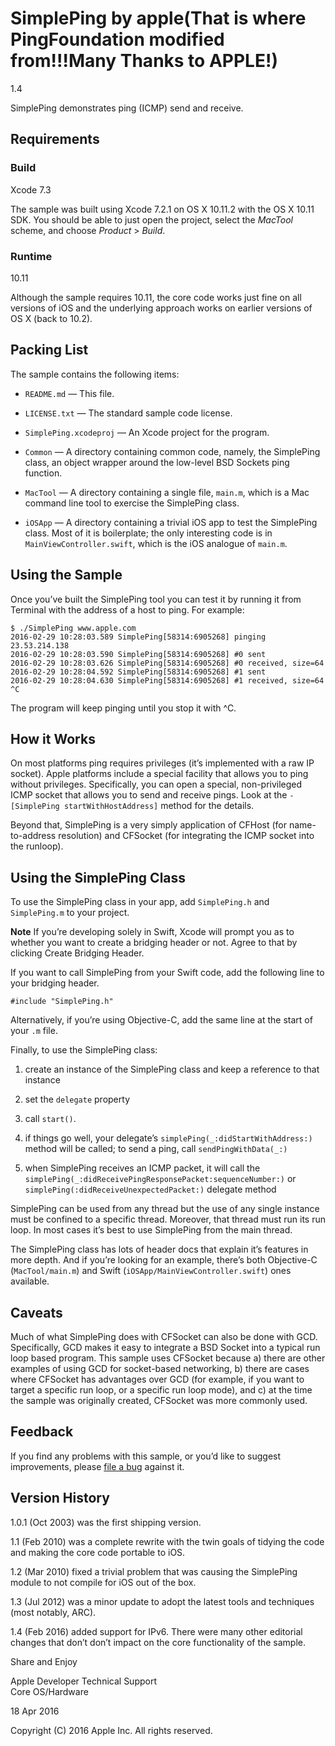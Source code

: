 # SimplePing by apple(That is where PingFoundation modified from!!!Many Thanks to APPLE!)

1.4

SimplePing demonstrates ping (ICMP) send and receive.

## Requirements

### Build

Xcode 7.3

The sample was built using Xcode 7.2.1 on OS X 10.11.2 with the OS X 10.11 SDK. You should be able to just open the project, select the _MacTool_ scheme, and choose _Product_ > _Build_.

### Runtime

10.11

Although the sample requires 10.11, the core code works just fine on all versions of iOS and the underlying approach works on earlier versions of OS X (back to 10.2).

## Packing List

The sample contains the following items:

- `README.md` — This file.

- `LICENSE.txt` — The standard sample code license.

- `SimplePing.xcodeproj` — An Xcode project for the program.

- `Common` — A directory containing common code, namely, the SimplePing class, an object wrapper around the low-level BSD Sockets ping function.

- `MacTool` — A directory containing a single file, `main.m`, which is a Mac command line tool to exercise the SimplePing class.

- `iOSApp` — A directory containing a trivial iOS app to test the SimplePing class. Most of it is boilerplate; the only interesting code is in `MainViewController.swift`, which is the iOS analogue of `main.m`.

## Using the Sample

Once you’ve built the SimplePing tool you can test it by running it from Terminal with the address of a host to ping. For example:

    $ ./SimplePing www.apple.com
    2016-02-29 10:28:03.589 SimplePing[58314:6905268] pinging 23.53.214.138
    2016-02-29 10:28:03.590 SimplePing[58314:6905268] #0 sent
    2016-02-29 10:28:03.626 SimplePing[58314:6905268] #0 received, size=64
    2016-02-29 10:28:04.592 SimplePing[58314:6905268] #1 sent
    2016-02-29 10:28:04.630 SimplePing[58314:6905268] #1 received, size=64
    ^C

The program will keep pinging until you stop it with ^C.

## How it Works

On most platforms ping requires privileges (it’s implemented with a raw IP socket). Apple platforms include a special facility that allows you to ping without privileges. Specifically, you can open a special, non-privileged ICMP socket that allows you to send and receive pings. Look at the `-[SimplePing startWithHostAddress]` method for the details.

Beyond that, SimplePing is a very simply application of CFHost (for name-to-address resolution) and CFSocket (for integrating the ICMP socket into the runloop).

## Using the SimplePing Class

To use the SimplePing class in your app, add `SimplePing.h` and `SimplePing.m` to your project.

**Note** If you’re developing solely in Swift, Xcode will prompt you as to whether you want to create a bridging header or not. Agree to that by clicking Create Bridging Header.

If you want to call SimplePing from your Swift code, add the following line to your bridging header.

    #include "SimplePing.h"

Alternatively, if you’re using Objective-C, add the same line at the start of your `.m` file.

Finally, to use the SimplePing class:

1. create an instance of the SimplePing class and keep a reference to that instance

2. set the `delegate` property

3. call `start()`.

4. if things go well, your delegate’s `simplePing(_:didStartWithAddress:)` method will be called; to send a ping, call `sendPingWithData(_:)`

5. when SimplePing receives an ICMP packet, it will call the `simplePing(_:didReceivePingResponsePacket:sequenceNumber:)` or `simplePing(:didReceiveUnexpectedPacket:)` delegate method

SimplePing can be used from any thread but the use of any single instance must be confined to a specific thread. Moreover, that thread must run its run loop. In most cases it’s best to use SimplePing from the main thread.

The SimplePing class has lots of header docs that explain it’s features in more depth. And if you’re looking for an example, there’s both Objective-C (`MacTool/main.m`) and Swift (`iOSApp/MainViewController.swift`) ones available.

## Caveats

Much of what SimplePing does with CFSocket can also be done with GCD. Specifically, GCD makes it easy to integrate a BSD Socket into a typical run loop based program. This sample uses CFSocket because a) there are other examples of using GCD for socket-based networking, b) there are cases where CFSocket has advantages over GCD (for example, if you want to target a specific run loop, or a specific run loop mode), and c) at the time the sample was originally created, CFSocket was more commonly used.

## Feedback

If you find any problems with this sample, or you’d like to suggest improvements, please [file a bug][bug] against it.

[bug]: <http://developer.apple.com/bugreporter/>

## Version History

1.0.1 (Oct 2003) was the first shipping version.

1.1 (Feb 2010) was a complete rewrite with the twin goals of tidying the code and making the core code portable to iOS.

1.2 (Mar 2010) fixed a trivial problem that was causing the SimplePing module to not compile for iOS out of the box.

1.3 (Jul 2012) was a minor update to adopt the latest tools and techniques (most notably, ARC).

1.4 (Feb 2016) added support for IPv6. There were many other editorial changes that don’t don’t impact on the core functionality of the sample.

Share and Enjoy

Apple Developer Technical Support<br>
Core OS/Hardware

18 Apr 2016

Copyright (C) 2016 Apple Inc. All rights reserved.
